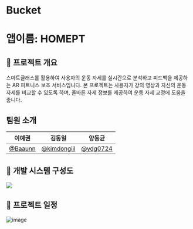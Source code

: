 # Bucket

# 앱이름: HOMEPT

## 📖 프로젝트 개요
스마트글래스를 활용하여 사용자의 운동 자세를 실시간으로 분석하고 피드백을 제공하는 AR 피트니스 보조 서비스입니다.
본 프로젝트는 사용자가 강의 영상과 자신의 운동 자세를 비교할 수 있도록 하며, 올바른 자세 정보를 제공하여 운동 자세 교정에 도움을 줍니다.

## 팀원 소개
|                      이예권                       |                        김동일                         |                     양동균                          |  
| :-----------------------------------------------: | :---------------------------------------------------: | :-------------------------------------------------: | 
| <a href="https://github.com/Baaunn">@Baaunn</a> | <a href="https://github.com/kimdongiil">@kimdongiil</a> | <a href="https://github.com/ydg0724">@ydg0724</a> |

## 📁 개발 시스템 구성도

![](https://github.com/user-attachments/assets/b1693ef8-0dc4-4a4e-bd49-4405dfa5ad0e)

## 📆 프로젝트 일정
![image](https://github.com/user-attachments/assets/49d9a06a-355f-49f2-991d-792fd8e92316)
